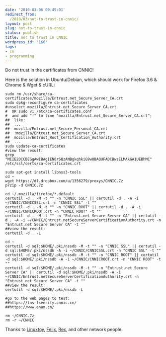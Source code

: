 ```yaml
---
date: '2010-03-06 09:49:01'
redirect_from:
  /2010/03/not-to-trust-in-cnnic/
layout: post
slug: not-to-trust-in-cnnic
status: publish
title: not to trust in CNNIC
wordpress_id: '166'
tags:
- cn
- programming
---
```


Do not trust in the certificates from CNNIC!

Here is the solution in Ubuntu/Debian, which should work for Firefox 3.6 & Chrome & Wget & cURL:

~~~~
sudo rm /usr/share/ca-certificates/mozilla/Entrust.net_Secure_Server_CA.crt
sudo dpkg-reconfigure ca-certificates
#unselect mozilla/Entrust.net_Secure_Server_CA.crt
#  OR sudo vi /etc/ca-certificates.conf
#  and add "!" to line "mozilla/Entrust.net_Secure_Server_CA.crt";
##  like:
##  ...
##  mozilla/Entrust.net_Secure_Personal_CA.crt
##  !mozilla/Entrust.net_Secure_Server_CA.crt
##  mozilla/Entrust_Root_Certification_Authority.crt
##  ...
sudo update-ca-certificates
#view the result:
grep "MIIE2DCCBEGgAwIBAgIEN0rSQzANBgkqhkiG9w0BAQUFADCBwzELMAkGA1UEBhMC" /etc/ssl/certs/ca-certificates.crt

sudo apt-get install libnss3-tools
cd ~
wget https://dl.dropbox.com/u/1356279/proxys/CNNIC.7z
p7zip -d CNNIC.7z

cd ~/.mozilla/firefox/*.default
certutil -d . -M -t "" -n "CNNIC SSL" || certutil -d . -A -i ~/CNNIC/CNNICSSL.crt -n "CNNIC SSL" -t ""
certutil -d . -M -t "" -n "CNNIC ROOT" || certutil -d . -A -i ~/CNNIC/CNNICROOT.crt -n "CNNIC ROOT" -t ""
certutil -d . -M -t "" -n "Entrust.net Secure Server CA" || certutil -d . -A -i ~/CNNIC/Entrust.netSecureServerCertificationAuthority.crt -n "Entrust.net Secure Server CA" -t ""
##view the result:
certutil -d . -L

cd ~
certutil -d sql:$HOME/.pki/nssdb -M -t "" -n "CNNIC SSL" || certutil -d sql:$HOME/.pki/nssdb -A -i ~/CNNIC/CNNICSSL.crt -n "CNNIC SSL" -t ""
certutil -d sql:$HOME/.pki/nssdb -M -t "" -n "CNNIC ROOT" || certutil -d sql:$HOME/.pki/nssdb -A -i ~/CNNIC/CNNICROOT.crt -n "CNNIC ROOT" -t ""
certutil -d sql:$HOME/.pki/nssdb -M -t "" -n "Entrust.net Secure Server CA" || certutil -d sql:$HOME/.pki/nssdb -A -i ~/CNNIC/Entrust.netSecureServerCertificationAuthority.crt -n "Entrust.net Secure Server CA" -t ""
##view the result:
certutil -d sql:$HOME/.pki/nssdb -L

#go to the web pages to test:
##https://tns-fsverify.cnnic.cn/
##https://www.enum.cn/

rm ~/CNNIC.7z
rm -r ~/CNNIC
~~~~

Thanks to [Linuxtoy](http://linuxtoy.org/archives/ca-certificate-problem.html), [Felix](http://felixcat.net/2010/01/throw-out-cnnic/), [Rex](http://people.debian.org.tw/~chihchun/2010/02/02/remove-cnnic-cert-on-linux/), and other network people.
